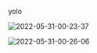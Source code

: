 yolo

![2022-05-31-00-23-37](/../../../../opt/Projects/Workflow/Inbox/assets/images/2022-05-31-00-23-37.png)

![2022-05-31-00-26-06](images/2022-05-31-00-26-06.png)